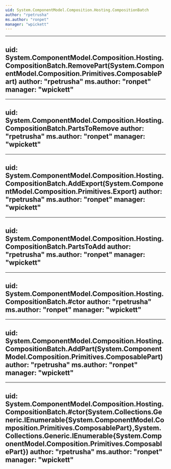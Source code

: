```yaml
---
uid: System.ComponentModel.Composition.Hosting.CompositionBatch
author: "rpetrusha"
ms.author: "ronpet"
manager: "wpickett"
---
```


---
uid: System.ComponentModel.Composition.Hosting.CompositionBatch.RemovePart(System.ComponentModel.Composition.Primitives.ComposablePart)
author: "rpetrusha"
ms.author: "ronpet"
manager: "wpickett"
---

---
uid: System.ComponentModel.Composition.Hosting.CompositionBatch.PartsToRemove
author: "rpetrusha"
ms.author: "ronpet"
manager: "wpickett"
---

---
uid: System.ComponentModel.Composition.Hosting.CompositionBatch.AddExport(System.ComponentModel.Composition.Primitives.Export)
author: "rpetrusha"
ms.author: "ronpet"
manager: "wpickett"
---

---
uid: System.ComponentModel.Composition.Hosting.CompositionBatch.PartsToAdd
author: "rpetrusha"
ms.author: "ronpet"
manager: "wpickett"
---

---
uid: System.ComponentModel.Composition.Hosting.CompositionBatch.#ctor
author: "rpetrusha"
ms.author: "ronpet"
manager: "wpickett"
---

---
uid: System.ComponentModel.Composition.Hosting.CompositionBatch.AddPart(System.ComponentModel.Composition.Primitives.ComposablePart)
author: "rpetrusha"
ms.author: "ronpet"
manager: "wpickett"
---

---
uid: System.ComponentModel.Composition.Hosting.CompositionBatch.#ctor(System.Collections.Generic.IEnumerable{System.ComponentModel.Composition.Primitives.ComposablePart},System.Collections.Generic.IEnumerable{System.ComponentModel.Composition.Primitives.ComposablePart})
author: "rpetrusha"
ms.author: "ronpet"
manager: "wpickett"
---
